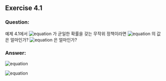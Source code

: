 ## Exercise 4.1

### Question:

예제 4.1에서 ![equation](https://latex.codecogs.com/svg.latex?\pi) 가 균일한 확률을 갖는 무작위 정책이라면 ![equation](https://latex.codecogs.com/svg.latex?p_\pi(11,down)) 의 값은 얼마인가? ![equation](https://latex.codecogs.com/svg.latex?p_\pi(7,down)) 은 얼마인가?

### Answer:

![equation](https://latex.codecogs.com/svg.latex?p_\pi(11,down)=-1)

![equation](https://latex.codecogs.com/svg.latex?p_\pi(7,down)=-15)